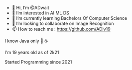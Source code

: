 - 👋 Hi, I’m @ADwait
- 👀 I’m interested in AI ML DS
- 🌱 I’m currently learning Bachelors Of Computer Science
- 💞️ I’m looking to collaborate on Image Recognition
- 📫 How to reach me : https://github.com/ADlv19


 I know Java only 🙂 ☕
 
 I'm 19 years old as of 2k21
 
 Started Programming since 2021
<!---
ADlv19/ADlv19 is a ✨ special ✨ repository because its `README.md` (this file) appears on your GitHub profile.
You can click the Preview link to take a look at your changes.
--->
